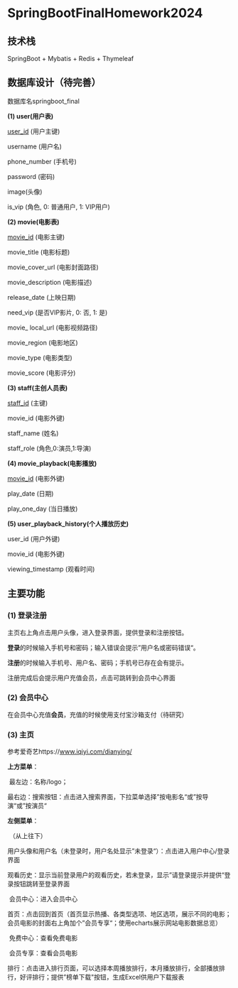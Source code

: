 #  SpringBootFinalHomework2024



## 技术栈

SpringBoot + Mybatis + Redis + Thymeleaf



## 数据库设计（待完善）

数据库名springboot_final

**(1) user(用户表)**

<u>user_id</u> (用户主键)

username (用户名)

phone_number (手机号)

password (密码)

image(头像)

is_vip (角色, 0: 普通用户, 1: VIP用户)



**(2) movie(电影表)**

<u>movie_id</u> (电影主键)

movie_title (电影标题)

movie_cover_url (电影封面路径)

movie_description (电影描述)

release_date (上映日期)

need_vip (是否VIP影片, 0: 否, 1: 是)

movie_ local_url (电影视频路径)

movie_region (电影地区)

movie_type (电影类型)

movie_score (电影评分)



**(3) staff(主创人员表)**

<u>staff_id</u> (主键)

movie_id (电影外键)

staff_name (姓名)

staff_role (角色,0:演员,1:导演)



**(4) movie_playback(电影播放)**

<u>movie_id</u> (电影外键)

play_date (日期)

play_one_day (当日播放)



**(5) user_playback_history(个人播放历史)**

user_id (用户外键)

movie_id (电影外键)

viewing_timestamp (观看时间)



## 主要功能

### (1) 登录注册

主页右上角点击用户头像，进入登录界面，提供登录和注册按钮。

**登录**的时候输入手机号和密码；输入错误会提示”用户名或密码错误“。

**注册**的时候输入手机号、用户名、密码；手机号已存在会有提示。

注册完成后会提示用户充值会员，点击可跳转到会员中心界面

### (2) 会员中心

在会员中心充值**会员**，充值的时候使用支付宝沙箱支付（待研究）

### (3) 主页

参考爱奇艺https://www.iqiyi.com/dianying/

**上方菜单**：

​		最左边：名称/logo；

​		最右边：搜索按钮：点击进入搜索界面，下拉菜单选择”按电影名“或”按导演“或”按演员“

**左侧菜单**：

​		（从上往下）

​		用户头像和用户名（未登录时，用户名处显示”未登录“）：点击进入用户中心/登录界面

​		观看历史：显示当前登录用户的观看历史，若未登录，显示”请登录提示并提供“登录按钮跳转至登录界面

​		会员中心：进入会员中心

​		首页：点击回到首页（首页显示热播、各类型选项、地区选项，展示不同的电影；会员电影的封面右上角加个”会员专享“；使用echarts展示网站电影数据总览）

​		免费中心：查看免费电影

​		会员专享：查看会员电影

​		排行：点击进入排行页面，可以选择本周播放排行，本月播放排行，全部播放排行，好评排行；提供”榜单下载"按钮，生成Excel供用户下载报表

​		



